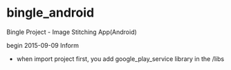 # bingle_android
Bingle Project - Image Stitching App(Android)

begin 2015-09-09
Inform
+ when import project first, you add google_play_service library in the /libs